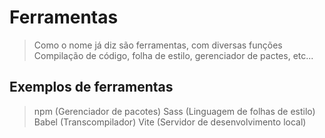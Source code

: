 # Ferramentas

> Como o nome já diz são ferramentas, com diversas funções
> Compilação de código, folha de estilo, gerenciador de pactes, etc...

## Exemplos de ferramentas

> npm (Gerenciador de pacotes)
> Sass (Linguagem de folhas de estilo)
> Babel (Transcompilador)
> Vite (Servidor de desenvolvimento local)



